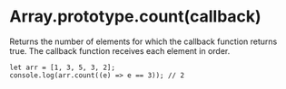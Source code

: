 # Array.prototype.count(callback)

Returns the number of elements for which the callback function returns true.
The callback function receives each element in order.

```
let arr = [1, 3, 5, 3, 2];
console.log(arr.count((e) => e == 3)); // 2
```
